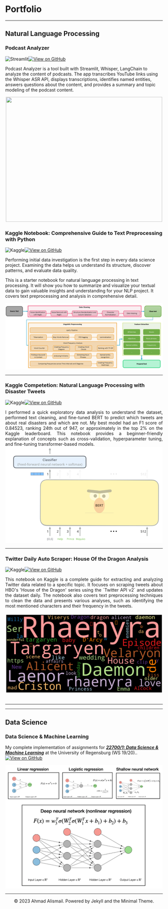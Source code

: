 # Portfolio
---
## Natural Language Processing

### Podcast Analyzer

<a href="https://podcastmaster.streamlit.app/" target="_blank"><img align="left" alt="Streamlit" title="Open in Streamlit" src="https://static.streamlit.io/badges/streamlit_badge_black_white.svg"></a>
[![View on GitHub](https://img.shields.io/badge/GitHub-View_on_GitHub-blue?logo=GitHub)](https://github.com/ahmad-alismail/podcast_analyzer)

Podcast Analyzer is a tool built with Streamlit, Whisper, LangChain to analyze the content of podcasts. The app transcribes YouTube links using the Whisper ASR API, displays transcriptions, identifies named entities, answers questions about the content, and provides a summary and topic modeling of the podcast content. 

<div style="text-align:center;"><img src="images/podcast_demo1.gif" width="500" height="400"/></div>



### Kaggle Notebook: Comprehensive Guide to Text Preprocessing with Python

<a href="https://www.kaggle.com/code/afi1289/comprehensive-guide-to-text-preprocessing-with?kernelSessionId=116194145" target="_blank"><img align="left" alt="Kaggle" title="Open in Kaggle" src="https://kaggle.com/static/images/open-in-kaggle.svg"></a>
[![View on GitHub](https://img.shields.io/badge/GitHub-View_on_GitHub-blue?logo=GitHub)](https://github.com/ahmad-alismail/Preparing-Text-for-Natural-Language-Processing)

Performing initial data investigation is the first step in every data science project. Examining the data helps us understand its structure, discover patterns, and evaluate data quality.

This is a starter notebook for natural language processing in text processing. It will show you how to summarize and visualize your textual data to gain valuable insights and understanding for your NLP project. It covers text preprocessing and analysis in comprehensive detail.

<center><img src="images/text_pipeline.png"/></center>

---
### Kaggle Competetion: Natural Language Processing with Disaster Tweets
<a href="https://www.kaggle.com/code/afi1289/nlp-with-disaster-tweets-cleaning-tf-idf-and-bert?kernelSessionId=117203647" target="_blank"><img align="left" alt="Kaggle" title="Open in Kaggle" src="https://kaggle.com/static/images/open-in-kaggle.svg"></a>
[![View on GitHub](https://img.shields.io/badge/GitHub-View_on_GitHub-blue?logo=GitHub)](https://github.com/ahmad-alismail/Kaggle-Competitions)


<div style="text-align: justify">I performed a quick exploratory data analysis to understand the dataset, performed text cleaning, and fine-tuned BERT to predict which tweets are about real disasters and which are not. My best model had an F1 score of 0.84523, ranking 24th out of 947, or approximately in the top 2% on the Kaggle leaderboard. This notebook provides a beginner-friendly explanation of concepts such as cross-validation, hyperparameter tuning, and fine-tuning transformer-based models.</div>

<center><img src="images/nlp-disaster.png"/></center>

---
### Twitter Daily Auto Scraper: House Of the Dragon Analysis

<a href="https://www.kaggle.com/code/afi1289/twitter-analysis-house-of-the-dragon?kernelSessionId=118196318" target="_blank"><img align="left" alt="Kaggle" title="Open in Kaggle" src="https://kaggle.com/static/images/open-in-kaggle.svg"></a>
[![View on GitHub](https://img.shields.io/badge/GitHub-View_on_GitHub-blue?logo=GitHub)](https://github.com/ahmad-alismail/Twitter-Scraper/blob/master/twitter-analysis-house-of-the-dragon.ipynb)

<div style="text-align: justify">This notebook on Kaggle is a complete guide for extracting and analyzing Twitter data related to a specific topic. It focuses on scraping tweets about HBO's 'House of the Dragon' series using the `Twitter API v2` and updates the dataset daily. The notebook also covers text preprocessing techniques to clean the data and presents various analyses, such as identifying the most mentioned characters and their frequency in the tweets.</div>
<br>
<center><img src="https://github.com/ahmad-alismail/ahmad-alismail.github.io/blob/master/images/house_of_the_dragon.png?raw=true"></center>
<br>

---
---
## Data Science

### Data Science & Machine Learning
My complete implementation of assignments for [***22700/1: Data Science & Machine Learning***](https://www.uni-regensburg.de/wirtschaftswissenschaften/bwl-roesch/lehre/data-science-machine-learning/index.html) at the University of Regensburg (WS 19/20)..
[![View on GitHub](https://img.shields.io/badge/GitHub-View_on_GitHub-blue?logo=GitHub)](https://github.com/ahmad-alismail/Data_science_and_machine_learning)

<center><img src="images/uni_regensburg_DS.png"/></center>


---
<center>© 2023 Ahmad Alismail. Powered by Jekyll and the Minimal Theme.</center>
